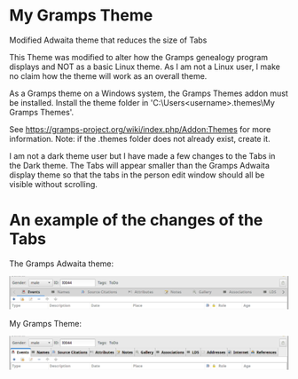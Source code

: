 # My Gramps Theme

Modified Adwaita theme that reduces the size of Tabs

This Theme was modified to alter how the Gramps genealogy program displays and NOT as a basic Linux theme. As I am not a Linux user, I make no claim how the theme will work as an overall theme.

As a Gramps theme on a Windows system, the Gramps Themes addon must be installed. Install the theme folder in  'C:\Users\<username>\.themes\My Gramps Themes'.

See https://gramps-project.org/wiki/index.php/Addon:Themes for more information. Note: if the .themes folder does not already exist, create it.

I am not a dark theme user but I have made a few changes to the Tabs in the Dark theme. The Tabs will appear smaller than the Gramps Adwaita display theme so that the tabs in the person edit window should all be visible without scrolling.

# An example of the changes of the Tabs

The Gramps Adwaita theme:

![plot](./images/Gramps'%20Adwaita.png)

My Gramps Theme:

![plot](./images/My%20Gramps%20Theme.png)
